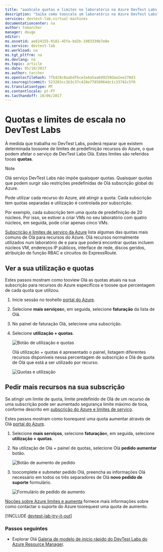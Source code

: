 ```yaml
---
title: "aaaScale quotas e limites no laboratório no Azure DevTest Labs | Microsoft Docs"
description: "Saiba como tooscale um laboratório no Azure DevTest Labs"
services: devtest-lab,virtual-machines
documentationcenter: na
author: tomarcher
manager: douge
editor: 
ms.assetid: ae624155-9181-45fa-bd2b-1983339b7e0e
ms.service: devtest-lab
ms.workload: na
ms.tgt_pltfrm: na
ms.devlang: na
ms.topic: article
ms.date: 05/10/2017
ms.author: tarcher
ms.openlocfilehash: 7fb429c0aabdfbce3a4a5aa6d9259daa2ee270d3
ms.sourcegitcommit: 523283cc1b3c37c428e77850964dc1c33742c5f0
ms.translationtype: MT
ms.contentlocale: pt-PT
ms.lasthandoff: 10/06/2017
---
```

# <a name="scale-quotas-and-limits-in-devtest-labs"></a>Quotas e limites de escala no DevTest Labs
À medida que trabalha no DevTest Labs, poderá reparar que existem determinada toosome de limites de predefinição recursos do Azure, o que podem afetar o serviço de DevTest Labs Olá. Estes limites são referidos tooas **quotas**.

> [!NOTE]
> Olá serviço DevTest Labs não impõe quaisquer quotas. Quaisquer quotas que podem surgir são restrições predefinidas de Olá subscrição global do Azure.

Pode utilizar cada recurso do Azure, até atingir a quota. Cada subscrição tem quotas separadas e utilização é controlada por subscrição.

Por exemplo, cada subscrição tem uma quota de predefinição de 20 núcleos. Por isso, se estiver a criar VMs no seu laboratório com quatro núcleos, em seguida, pode criar apenas cinco VMs. 

[Subscrição e limites de serviço da Azure](https://docs.microsoft.com/azure/azure-subscription-service-limits) lista algumas das quotas mais comuns de Olá para recursos do Azure. Olá recursos normalmente utilizados num laboratório de e para que poderá encontrar quotas incluem núcleos VM, endereços IP públicos, interface de rede, discos geridos, atribuição de função RBAC e circuitos do ExpressRoute.

## <a name="view-your-usage-and-quotas"></a>Ver a sua utilização e quotas
Estes passos mostram como tooview Olá as quotas atuais na sua subscrição para recursos do Azure específicos e toosee que percentagem de cada quota que utilizou.

1. Inicie sessão no toohello [portal do Azure](http://go.microsoft.com/fwlink/p/?LinkID=525040).
1. Selecione **mais serviços**e, em seguida, selecione **faturação** da lista de Olá.
1. No painel de faturação Olá, selecione uma subscrição.
4. Selecione **utilização + quotas**.

   ![Botão de utilização e quotas](./media/devtest-lab-scale-lab/devtestlab-usage-and-quotas.png)

   Olá utilização + quotas é apresentado o painel, listagem diferentes recursos disponíveis nessa percentagem de subscrição e Olá de quota de Olá que está a ser utilizado por recurso.

   ![Quotas e utilização](./media/devtest-lab-scale-lab/devtestlab-view-quotas.png)

## <a name="requesting-more-resources-in-your-subscription"></a>Pedir mais recursos na sua subscrição
Se atingir um limite de quota, limite predefinido de Olá de um recurso de uma subscrição pode ser aumentado segurança limite máximo de tooa, conforme descrito em [subscrição do Azure e limites de serviço](https://docs.microsoft.com/azure/azure-subscription-service-limits).

Estes passos mostram como toorequest uma quota aumentar através de Olá [portal do Azure](http://go.microsoft.com/fwlink/p/?LinkID=525040).

1. Selecione **mais serviços**, selecione **faturação**e, em seguida, selecione **utilização + quotas**.
1. Na utilização de Olá + painel de quotas, selecione Olá **pedido aumentar** botão.

   ![Botão de aumento de pedido](./media/devtest-lab-scale-lab/devtestlab-request-increase.png)

1. toocomplete e submeter pedido Olá, preencha as informações Olá necessário em todos os três separadores de Olá **novo pedido de suporte** formulário.

   ![Formulário de pedido de aumento](./media/devtest-lab-scale-lab/devtestlab-support-form.png)

[Noções sobre Azure limites e aumenta](https://azure.microsoft.com/blog/azure-limits-quotas-increase-requests/) fornece mais informações sobre como contactar o suporte do Azure toorequest uma quota de aumento.



[!INCLUDE [devtest-lab-try-it-out](../../includes/devtest-lab-try-it-out.md)]

### <a name="next-steps"></a>Passos seguintes
* Explorar Olá [Galeria de modelo de início rápido do DevTest Labs do Azure Resource Manager](https://github.com/Azure/azure-devtestlab/tree/master/Samples).
